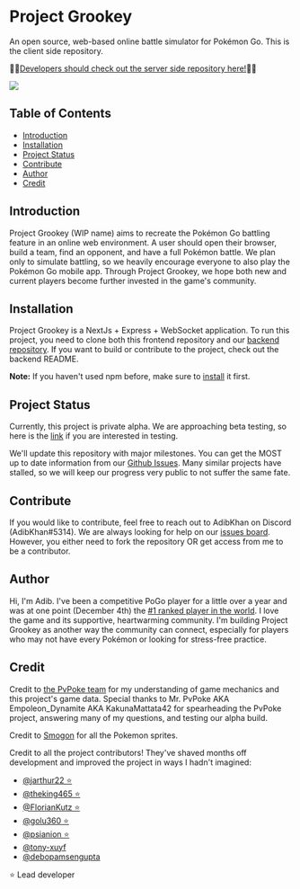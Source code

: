 # Project Grookey
An open source, web-based online battle simulator for Pokémon Go. This is the client side repository.

👨‍💻[Developers should check out the server side repository here!](https://github.com/DeveloperKhan/pogo-web-backend)👩‍💻

[![](http://img.youtube.com/vi/X_7nhgRWi3c/0.jpg)](http://www.youtube.com/watch?v=X_7nhgRWi3c "")

## Table of Contents
  * [Introduction](#introduction)
  * [Installation](#installation)
  * [Project Status](#project-status)
  * [Contribute](#contribute)
  * [Author](#author)
  * [Credit](#credit)

## Introduction
Project Grookey (WIP name) aims to recreate the Pokémon Go battling feature in an online web environment. A user should open their browser, build a team, find an opponent, and have a full Pokémon battle. We plan only to simulate battling, so we heavily encourage everyone to also play the Pokémon Go mobile app. Through Project Grookey, we hope both new and current players become further invested in the game's community.

## Installation
Project Grookey is a NextJs + Express + WebSocket application. To run this project, you need to clone both this frontend repository and our [backend repository](https://github.com/DeveloperKhan/pogo-web-backend). If you want to build or contribute to the project, check out the backend README.

<b>Note:</b> If you haven't used npm before, make sure to [install](https://www.npmjs.com/get-npm) it first.

## Project Status
Currently, this project is private alpha. We are approaching beta testing, so here is the [link](https://forms.gle/5ZFB8QDp8z8cDk468) if you are interested in testing.
 
We'll update this repository with major milestones. You can get the MOST up to date information from our [Github Issues](https://github.com/DeveloperKhan/pogo-web/issues). Many similar projects have stalled, so we will keep our progress very public to not suffer the same fate.

## Contribute
If you would like to contribute, feel free to reach out to AdibKhan on Discord (AdibKhan#5314). We are always looking for help on our [issues board](https://github.com/DeveloperKhan/pogo-web/issues). However, you either need to fork the repository OR get access from me to be a contributor.

## Author
Hi, I'm Adib. I've been a competitive PoGo player for a little over a year and was at one point (December 4th) the [#1 ranked player in the world](https://ibb.co/Tq2mG2N). I love the game and its supportive, heartwarming community. I'm building Project Grookey as another way the community can connect, especially for players who may not have every Pokémon or looking for stress-free practice.

## Credit
Credit to [the PvPoke team](https://github.com/pvpoke/pvpoke) for my understanding of game mechanics and this project's game data. Special thanks to Mr. PvPoke AKA Empoleon_Dynamite AKA KakunaMattata42 for spearheading the PvPoke project, answering many of my questions, and testing our alpha build.

Credit to [Smogon](https://github.com/smogon/sprites) for all the Pokemon sprites.

Credit to all the project contributors! They've shaved months off development and improved the project in ways I hadn't imagined:
- [@jarthur22 ⭐](https://github.com/jarthur22)
- [@theking465 ⭐](https://github.com/theking465)
- [@FlorianKutz ⭐](https://github.com/FlorianKutz)
- [@golu360 ⭐](https://github.com/golu360)
- [@psianion ⭐](https://github.com/psianion)
- [@tony-xuyf](https://github.com/tony-xuyf)
- [@debopamsengupta](https://github.com/debopamsengupta)

⭐ Lead developer
